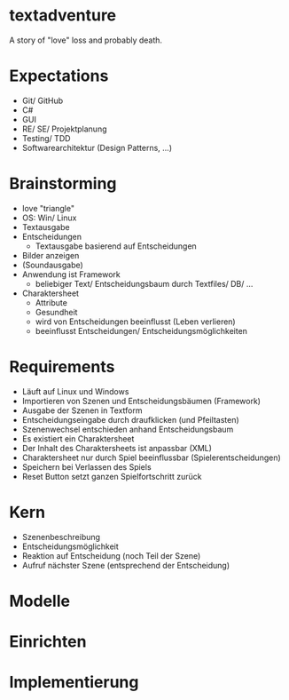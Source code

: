 # textadventure

A story of "love" loss and probably death.

# Expectations

- Git/ GitHub
- C#
- GUI
- RE/ SE/ Projektplanung
- Testing/ TDD
- Softwarearchitektur (Design Patterns, ...)

# Brainstorming

- love "triangle"
- OS: Win/ Linux
- Textausgabe
- Entscheidungen
  - Textausgabe basierend auf Entscheidungen
- Bilder anzeigen
- (Soundausgabe)
- Anwendung ist Framework
  - beliebiger Text/ Entscheidungsbaum durch Textfiles/ DB/ ...
- Charaktersheet
  - Attribute
  - Gesundheit
  - wird von Entscheidungen beeinflusst (Leben verlieren)
  - beeinflusst Entscheidungen/ Entscheidungsmöglichkeiten

# Requirements

- Läuft auf Linux und Windows
- Importieren von Szenen und Entscheidungsbäumen (Framework)
- Ausgabe der Szenen in Textform
- Entscheidungseingabe durch draufklicken (und Pfeiltasten)
- Szenenwechsel entschieden anhand Entscheidungsbaum
- Es existiert ein Charaktersheet
- Der Inhalt des Charaktersheets ist anpassbar (XML)
- Charaktersheet nur durch Spiel beeinflussbar (Spielerentscheidungen)
- Speichern bei Verlassen des Spiels
- Reset Button setzt ganzen Spielfortschritt zurück

# Kern

- Szenenbeschreibung
- Entscheidungsmöglichkeit
- Reaktion auf Entscheidung (noch Teil der Szene)
- Aufruf nächster Szene (entsprechend der Entscheidung)

# Modelle

# Einrichten

# Implementierung
